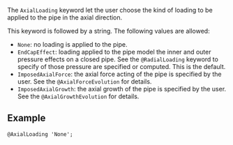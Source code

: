 The `AxialLoading` keyword let the user choose the kind of loading to
be applied to the pipe in the axial direction.

This keyword is followed by a string. The following values are
allowed:

- `None`: no loading is applied to the pipe.
- `EndCapEffect`: loading applied to the pipe model the inner and
  outer pressure effects on a closed pipe. See the `@RadialLoading`
  keyword to specify of those pressure are specified or computed. This
  is the default.
- `ImposedAxialForce`: the axial force acting of the pipe is specified
  by the user. See the `@AxialForceEvolution` for details.
- `ImposedAxialGrowth`: the axial growth of the pipe is specified by
  the user. See the `@AxialGrowthEvolution` for details.

## Example

~~~~ {.cpp}
@AxialLoading 'None';
~~~~~~~~
